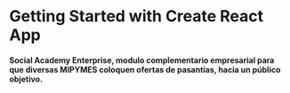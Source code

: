 # Getting Started with Create React App

#### Social Academy Enterprise, modulo complementario empresarial para que diversas MIPYMES coloquen ofertas de pasantías, hacia un público objetivo.
